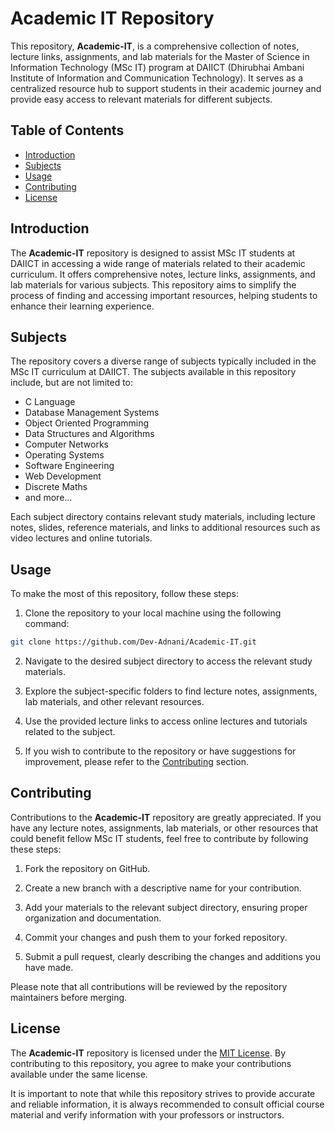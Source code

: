# Academic IT Repository

This repository, **Academic-IT**, is a comprehensive collection of notes, lecture links, assignments, and lab materials for the Master of Science in Information Technology (MSc IT) program at DAIICT (Dhirubhai Ambani Institute of Information and Communication Technology). It serves as a centralized resource hub to support students in their academic journey and provide easy access to relevant materials for different subjects.

## Table of Contents

- [Introduction](#introduction)
- [Subjects](#subjects)
- [Usage](#usage)
- [Contributing](#contributing)
- [License](#license)

## Introduction

The **Academic-IT** repository is designed to assist MSc IT students at DAIICT in accessing a wide range of materials related to their academic curriculum. It offers comprehensive notes, lecture links, assignments, and lab materials for various subjects. This repository aims to simplify the process of finding and accessing important resources, helping students to enhance their learning experience.

## Subjects

The repository covers a diverse range of subjects typically included in the MSc IT curriculum at DAIICT. The subjects available in this repository include, but are not limited to:

- C Language
- Database Management Systems
- Object Oriented Programming
- Data Structures and Algorithms
- Computer Networks
- Operating Systems
- Software Engineering
- Web Development
- Discrete Maths
- and more...

Each subject directory contains relevant study materials, including lecture notes, slides, reference materials, and links to additional resources such as video lectures and online tutorials.

## Usage

To make the most of this repository, follow these steps:

1. Clone the repository to your local machine using the following command:

```bash
git clone https://github.com/Dev-Adnani/Academic-IT.git 
```

2. Navigate to the desired subject directory to access the relevant study materials.

3. Explore the subject-specific folders to find lecture notes, assignments, lab materials, and other relevant resources.

4. Use the provided lecture links to access online lectures and tutorials related to the subject.

5. If you wish to contribute to the repository or have suggestions for improvement, please refer to the [Contributing](#contributing) section.

## Contributing

Contributions to the **Academic-IT** repository are greatly appreciated. If you have any lecture notes, assignments, lab materials, or other resources that could benefit fellow MSc IT students, feel free to contribute by following these steps:

1. Fork the repository on GitHub.

2. Create a new branch with a descriptive name for your contribution.

3. Add your materials to the relevant subject directory, ensuring proper organization and documentation.

4. Commit your changes and push them to your forked repository.

5. Submit a pull request, clearly describing the changes and additions you have made.

Please note that all contributions will be reviewed by the repository maintainers before merging.

## License

The **Academic-IT** repository is licensed under the [MIT License](https://github.com/Dev-Adnani/Academic-IT/blob/main/LICENSE). By contributing to this repository, you agree to make your contributions available under the same license.

It is important to note that while this repository strives to provide accurate and reliable information, it is always recommended to consult official course material and verify information with your professors or instructors.
